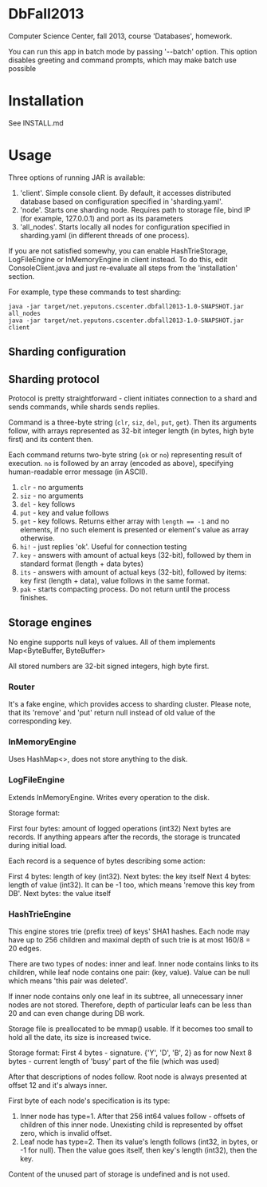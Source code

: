 DbFall2013
==========

Computer Science Center, fall 2013, course 'Databases', homework.

You can run this app in batch mode by passing '--batch' option. This option
disables greeting and command prompts, which may make batch use possible

Installation
============

See INSTALL.md

Usage
=====

Three options of running JAR is available:

1. 'client'. Simple console client. By default, it accesses distributed database based on configuration specified in
   'sharding.yaml'.
2. 'node'. Starts one sharding node. Requires path to storage file, bind IP (for example, 127.0.0.1) and port as its parameters
3. 'all_nodes'. Starts locally all nodes for configuration specified in sharding.yaml (in different threads of one process).

If you are not satisfied somewhy, you can enable HashTrieStorage, LogFileEngine or InMemoryEngine in client instead. To do this,
edit ConsoleClient.java and just re-evaluate all steps from the 'installation' section.

For example, type these commands to test sharding:

~~~~
java -jar target/net.yeputons.cscenter.dbfall2013-1.0-SNAPSHOT.jar all_nodes
java -jar target/net.yeputons.cscenter.dbfall2013-1.0-SNAPSHOT.jar client
~~~~

## Sharding configuration

## Sharding protocol
Protocol is pretty straightforward - client initiates connection to a shard and sends commands, while
shards sends replies.

Command is a three-byte string (`clr`, `siz`, `del`, `put`, `get`). Then its arguments follow,
with arrays represented as 32-bit integer length (in bytes, high byte first) and its content then.

Each command returns two-byte string (`ok` or `no`) representing result of execution. `no` is followed
by an array (encoded as above), specifying human-readable error message (in ASCII).

1. `clr` - no arguments
2. `siz` - no arguments
3. `del` - key follows
4. `put` - key and value follows
5. `get` - key follows. Returns either array with `length == -1` and no elements, if no such element is presented
   or element's value as array otherwise.
6. `hi!` - just replies 'ok'. Useful for connection testing
7. `key` - answers with amount of actual keys (32-bit), followed by them in standard format (length + data bytes)
8. `its` - answers with amount of actual keys (32-bit), followed by items: key first (length + data), value follows in the same format.
9. `pak` - starts compacting process. Do not return until the process finishes.

## Storage engines

No engine supports null keys of values. All of them implements Map<ByteBuffer, ByteBuffer>

All stored numbers are 32-bit signed integers, high byte first.

### Router

It's a fake engine, which provides access to sharding cluster. Please note, that its 'remove' and 'put' return null instead of
old value of the corresponding key.

### InMemoryEngine

Uses HashMap<>, does not store anything to the disk.

### LogFileEngine

Extends InMemoryEngine. Writes every operation to the disk.

Storage format:

First four bytes: amount of logged operations (int32)
Next bytes are records. If anything appears after the records, the storage is truncated during initial load.

Each record is a sequence of bytes describing some action:

First 4 bytes: length of key (int32).
Next bytes: the key itself
Next 4 bytes: length of value (int32). It can be -1 too, which means 'remove this key from DB'.
Next bytes: the value itself

### HashTrieEngine

This engine stores trie (prefix tree) of keys' SHA1 hashes. Each node may have up to 256 children
and maximal depth of such trie is at most 160/8 = 20 edges.

There are two types of nodes: inner and leaf. Inner node contains links to its children, while leaf
node contains one pair: (key, value). Value can be null which means 'this pair was deleted'.

If inner node contains only one leaf in its subtree, all unnecessary inner nodes are not stored.
Therefore, depth of particular leafs can be less than 20 and can even change during DB work.

Storage file is preallocated to be mmap() usable. If it becomes too small to hold
all the date, its size is increased twice.

Storage format:
First 4 bytes - signature. {'Y', 'D', 'B', 2} as for now
Next 8 bytes - current length of 'busy' part of the file (which was used)

After that descriptions of nodes follow. Root node is always presented at offset 12 and it's always inner.

First byte of each node's specification is its type:
1. Inner node has type=1. After that 256 int64 values follow - offsets of children of this inner node.
   Unexisting child is represented by offset zero, which is invalid offset.
2. Leaf node has type=2. Then its value's length follows (int32, in bytes, or -1 for null). Then the value
   goes itself, then key's length (int32), then the key.

Content of the unused part of storage is undefined and is not used.

